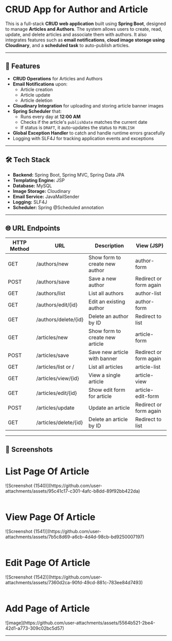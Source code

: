 # CRUD App for Author and Article

This is a full-stack **CRUD web application** built using **Spring Boot**, designed to manage **Articles and Authors**. The system allows users to create, read, update, and delete articles and associate them with authors. It also integrates features such as **email notifications**, **cloud image storage using Cloudinary**, and a **scheduled task** to auto-publish articles.

---

## 🚀 Features

- **CRUD Operations** for Articles and Authors
- **Email Notifications** upon:
  - Article creation
  - Article update
  - Article deletion
- **Cloudinary Integration** for uploading and storing article banner images
- **Spring Scheduler** that:
  - Runs every day at **12:00 AM**
  - Checks if the article's `publishDate` matches the current date
  - If status is `DRAFT`, it auto-updates the status to `PUBLISH`
- **Global Exception Handler** to catch and handle runtime errors gracefully
- Logging with SLF4J for tracking application events and exceptions

---

## 🛠️ Tech Stack

- **Backend:** Spring Boot, Spring MVC, Spring Data JPA
- **Templating Engine:** JSP
- **Database:** MySQL
- **Image Storage:** Cloudinary
- **Email Service:** JavaMailSender
- **Logging:** SLF4J
- **Scheduler:** Spring @Scheduled annotation

---

## 🌐 URL Endpoints
| HTTP Method | URL                      | Description                      | View (JSP)            |
|-------------|--------------------------|----------------------------------|------------------------|
| GET         | /authors/new             | Show form to create new author  | author-form            |
| POST        | /authors/save            | Save a new author                | Redirect or form again |
| GET         | /authors/list            | List all authors                 | author-list            |
| GET         | /authors/edit/{id}       | Edit an existing author          | author-form            |
| GET         | /authors/delete/{id}     | Delete an author by ID           | Redirect to list       |
| GET         | /articles/new            | Show form to create new article  | article-form           |
| POST        | /articles/save           | Save new article with banner     | Redirect or form again |
| GET         | /articles/list or /      | List all articles                | article-list           |
| GET         | /articles/view/{id}      | View a single article            | article-view           |
| GET         | /articles/edit/{id}      | Show edit form for article       | article-edit-form      |
| POST        | /articles/update         | Update an article                | Redirect or form again |
| GET         | /articles/delete/{id}    | Delete an article by ID          | Redirect to list       |

---

## 📸 Screenshots

<h1>List Page Of Article</h1>
![Screenshot (1540)](https://github.com/user-attachments/assets/95c41c17-c301-4afc-b8dd-89f92bb422da)
<br/><br/>
<h1>View Page Of Article</h1>
![Screenshot (1541)](https://github.com/user-attachments/assets/7b5c8d69-a6cb-4d4d-98cb-bd9250007197)
<br/><br/>
<h1>Edit Page Of Article</h1>
![Screenshot (1542)](https://github.com/user-attachments/assets/7360d2ca-90fd-49cd-881c-783ee84d7493)
<br/><br/>
<h1>Add Page of Article</h1>
![image](https://github.com/user-attachments/assets/5564b521-2be4-42d1-a773-309c02bc5d57)

---


